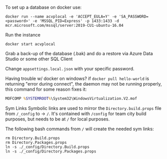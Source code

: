 To set up a database on docker use:
```
docker run --name acvplocal -e 'ACCEPT_EULA=Y' -e 'SA_PASSWORD=<password>' -e 'MSSQL_PID=Express' -p 1433:1433 -d mcr.microsoft.com/mssql/server:2019-CU1-ubuntu-16.04 
```

Run the instance
```
docker start acvplocal
```

Grab a back-up of the database (.bak) and do a restore via Azure Data Studio or some other SQL Client

Change `appsettings.local.json` with your specific password.

Having trouble w/ docker on windows? if `docker pull hello-world` is returning "error during connect", the daemon may not be running properly, this command for some reason fixes it:

```cmd
MOFCOMP %SYSTEMROOT%\System32\WindowsVirtualization.V2.mof
```

Sym Links
Symbolic links are used to mirror the `Directory.build.props` file from `/_config` to -> `/`.  It's contained with `/config` for team city build purposes, but needs to be at `/` for local purposes.

The following bash commands from `/` will create the needed sym links:

```
rm Directory.Build.props
rm Directory.Packages.props
ln -s ./_config/Directory.Build.props
ln -s ./_config/Directory.Packages.props
```
